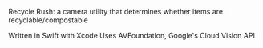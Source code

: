 Recycle Rush: a camera utility that determines whether items are recyclable/compostable

Written in Swift with Xcode
Uses AVFoundation, Google's Cloud Vision API
